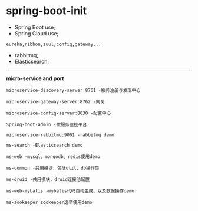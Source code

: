 # **spring-boot-init**

 - Spring Boot use;
 - Spring Cloud use;
 

```
eureka,ribbon,zuul,config,gateway...
```

 - rabbitmq;
 - Elasticsearch;


----------
**micro-service and port**

```
microservice-discovery-server:8761 -服务注册与发现中心

microservice-gateway-server:8762 -网关

microservice-config-server:8030 -配置中心

Spring-boot-admin -微服务监控平台

microservice-rabbitmq:9001 -rabbitmq demo

ms-search -Elasticsearch demo

ms-web -mysql、mongodb、redis使用demo

ms-common -共用模块，包括util、db操作类

ms-druid -共用模块，druid连接池配置

ms-web-mybatis -mybatis代码自动生成、以及数据操作demo

ms-zookeeper zookeeper选举使用demo

```
